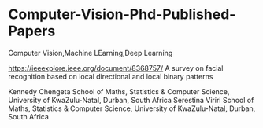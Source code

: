 # Computer-Vision-Phd-Published-Papers
Computer Vision,Machine LEarning,Deep Learning



https://ieeexplore.ieee.org/document/8368757/
A survey on facial recognition based on local directional and local binary patterns

Kennedy Chengeta
School of Maths, Statistics & Computer Science, University of KwaZulu-Natal, Durban, South Africa
Serestina Viriri
School of Maths, Statistics & Computer Science, University of KwaZulu-Natal, Durban, South Africa

